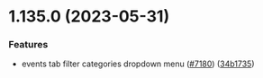 # 1.135.0 (2023-05-31)


### Features

* events tab filter categories dropdown menu ([#7180](https://github.com/EddieHubCommunity/LinkFree/issues/7180)) ([34b1735](https://github.com/EddieHubCommunity/LinkFree/commit/34b17356a2ab5297873fcb4b92c078bb9922e309))



